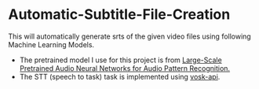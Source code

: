 # Automatic-Subtitle-File-Creation
This will automatically generate srts of the given video files using following Machine Learning Models.
- The pretrained model I use for this project is from <a href="https://arxiv.org/abs/1912.10211">Large-Scale Pretrained Audio Neural Networks for Audio Pattern Recognition.</a>
- The STT (speech to task) task is implemented using <a href="https://github.com/alphacep/vosk-api">vosk-api</a>.
